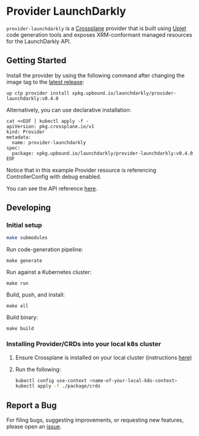 # Provider LaunchDarkly

`provider-launchdarkly` is a [Crossplane](https://crossplane.io/) provider that
is built using [Upjet](https://github.com/crossplane/upjet) code
generation tools and exposes XRM-conformant managed resources for the
LaunchDarkly API.

## Getting Started

Install the provider by using the following command after changing the image tag
to the [latest release](https://marketplace.upbound.io/providers/launchdarkly/provider-launchdarkly):

<!-- x-release-please-start-version -->

```
up ctp provider install xpkg.upbound.io/launchdarkly/provider-launchdarkly:v0.4.0
```

<!-- x-release-please-end -->

Alternatively, you can use declarative installation:

<!-- x-release-please-start-version -->

```
cat <<EOF | kubectl apply -f -
apiVersion: pkg.crossplane.io/v1
kind: Provider
metadata:
  name: provider-launchdarkly
spec:
  package: xpkg.upbound.io/launchdarkly/provider-launchdarkly:v0.4.0
EOF
```

<!-- x-release-please-end -->

Notice that in this example Provider resource is referencing ControllerConfig with debug enabled.

You can see the API reference [here](https://doc.crds.dev/github.com/launchdarkly/crossplane-provider-launchdarkly).

## Developing

### Initial setup

```bash
make submodules
```

Run code-generation pipeline:

```console
make generate
```

Run against a Kubernetes cluster:

```console
make run
```

Build, push, and install:

```console
make all
```

Build binary:

```console
make build
```

### Installing Provider/CRDs into your local k8s cluster

1. Ensure Crossplane is installed on your local cluster (instructions [here](https://docs.crossplane.io/latest/software/install/))
2. Run the following:

   ```bash
   kubectl config use-context <name-of-your-local-k8s-context>
   kubectl apply -f ./package/crds
   ```

## Report a Bug

For filing bugs, suggesting improvements, or requesting new features, please
open an [issue](https://github.com/launchdarkly/crossplane-provider-launchdarkly/issues).

